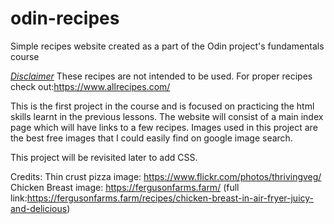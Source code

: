 # odin-recipes
Simple recipes website created as a part of the Odin project's fundamentals course

<ins>_Disclaimer_</ins>
These recipes are not intended to be used. For proper recipes check out:https://www.allrecipes.com/

This is the first project in the course and is focused on practicing the html skills learnt in the previous lessons. The website will consist of a main index page which will have links to a few recipes. Images used in this project are the best free images that I could easily find on google image search.

This project will be revisited later to add CSS.

Credits: 
Thin crust pizza image: https://www.flickr.com/photos/thrivingveg/
Chicken Breast image: https://fergusonfarms.farm/ (full link:https://fergusonfarms.farm/recipes/chicken-breast-in-air-fryer-juicy-and-delicious)
